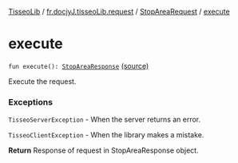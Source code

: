 [TisseoLib](../../index.md) / [fr.docjyJ.tisseoLib.request](../index.md) / [StopAreaRequest](index.md) / [execute](./execute.md)

# execute

`fun execute(): `[`StopAreaResponse`](../../fr.docjy-j.tisseo-lib.response/-stop-area-response/index.md) [(source)](https://github.com/docjyJ/TisseoLib/tree/master/src/main/kotlin/fr/docjyJ/tisseoLib/request/StopAreaRequest.kt#L61)

Execute the request.

### Exceptions

`TisseoServerException` - When the server returns an error.

`TisseoClientException` - When the library makes a mistake.

**Return**
Response of request in StopAreaResponse object.

